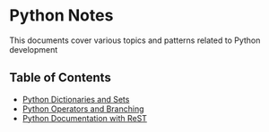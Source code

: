 
# Python Notes 
This documents cover various topics and patterns related to Python development

## Table of Contents
- [Python Dictionaries and Sets](./docs/pythondictset.md)
- [Python Operators and Branching](./docs/pythonbranch.md)
- [Python Documentation with ReST](./docs/ReSTdoc.md)
